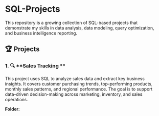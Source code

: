 ﻿# SQL-Projects

This repository is a growing collection of SQL-based projects that demonstrate my skills in data analysis, data modeling, query optimization, and business intelligence reporting.

## 🏆 Projects

### 1. 🔍 **Sales Tracking **

This project uses SQL to analyze sales data and extract key business insights. It covers customer purchasing trends, top-performing products, monthly sales patterns, and regional performance. The goal is to support data-driven decision-making across marketing, inventory, and sales operations.

**Folder:**
